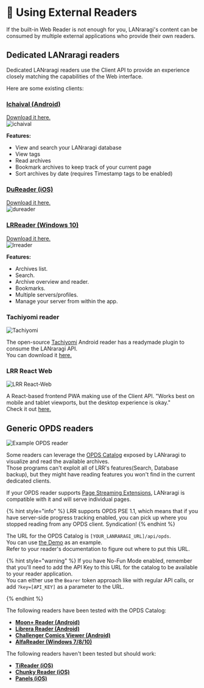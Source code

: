 # 📱 Using External Readers

If the built-in Web Reader is not enough for you, LANraragi's content can be consumed by multiple external applications who provide their own readers.

## Dedicated LANraragi readers

Dedicated LANraragi readers use the Client API to provide an experience closely matching the capabilities of the Web interface.

Here are some existing clients:

### [Ichaival (Android)](https://github.com/Utazukin/Ichaival)

[Download it here.](https://github.com/Utazukin/Ichaival)\
![ichaival](<../.screenshots/ichaival.png>)

**Features:**

* View and search your LANraragi database
* View tags
* Read archives
* Bookmark archives to keep track of your current page
* Sort archives by date (requires Timestamp tags to be enabled)

### [DuReader (iOS)](https://github.com/Doraemoe/DuReader)

[Download it here.](https://github.com/Doraemoe/DuReader)\
![dureader](../.screenshots/dureader.jpg)

### [LRReader (Windows 10)](https://github.com/Guerra24/LRReader)

[Download it here.](https://github.com/Guerra24/LRReader)\
![lrreader](<https://s3.guerra24.net/projects/lrr/screenshots/01.png>)

**Features:**

* Archives list.
* Search.
* Archive overview and reader.
* Bookmarks.
* Multiple servers/profiles.
* Manage your server from within the app.

### Tachiyomi reader

![Tachiyomi](<../.screenshots/tachiyomi.jpg>)

The open-source [Tachiyomi](https://tachiyomi.org) Android reader has a readymade plugin to consume the LANraragi API.  
You can download it [here.](https://github.com/tachiyomiorg/tachiyomi-extensions/blob/repo/apk/tachiyomi-all.lanraragi-v1.4.14.apk)  

### LRR React Web

![LRR React-Web](../.screenshots/lrr_react.jpg)

A React-based frontend PWA making use of the Client API. "Works best on mobile and tablet viewports, but the desktop experience is okay."  
Check it out [here.](https://github.com/hibikikuze4dan/lanraragi-react-web)

## Generic OPDS readers

![Example OPDS reader](<../.screenshots/opds.jpg>)

Some readers can leverage the [OPDS Catalog](https://opds.io) exposed by LANraragi to visualize and read the available archives.  
Those programs can't exploit all of LRR's features(Search, Database backup), but they might have reading features you won't find in the current dedicated clients.  

If your OPDS reader supports [Page Streaming Extensions](https://anansi-project.github.io/docs/opds-pse/intro), LANraragi is compatible with it and will serve individual pages.  

{% hint style="info" %}
LRR supports OPDS PSE 1.1, which means that if you have server-side progress tracking enabled, you can pick up where you stopped reading from any OPDS client. Syndication!
{% endhint %}

The URL for the OPDS Catalog is `[YOUR_LANRARAGI_URL]/api/opds`.  
You can use [the Demo](https://lrr.tvc-16.science/api/opds) as an example.  
Refer to your reader's documentation to figure out where to put this URL.

{% hint style="warning" %}
If you have No-Fun Mode enabled, remember that you'll need to add the API Key to this URL for the catalog to be available to your reader application.  
You can either use the `Bearer` token approach like with regular API calls, or add `?key=[API_KEY]` as a parameter to the URL.

{% endhint %}

The following readers have been tested with the OPDS Catalog:

* [**Moon+ Reader (Android)**](https://play.google.com/store/apps/details?id=com.flyersoft.moonreader)
* [**Librera Reader (Android)**](https://librera.mobi)
* [**Challenger Comics Viewer (Android)**](https://play.google.com/store/apps/details?id=org.kill.geek.bdviewer)
* [**AlfaReader (Windows 7/8/10)**](https://www.alfareader.org)

The following readers haven't been tested but should work:

* [**TiReader (iOS)**](http://tireader.com)
* [**Chunky Reader (iOS)**](http://chunkyreader.com)
* [**Panels (iOS)**](https://panels.app/)
